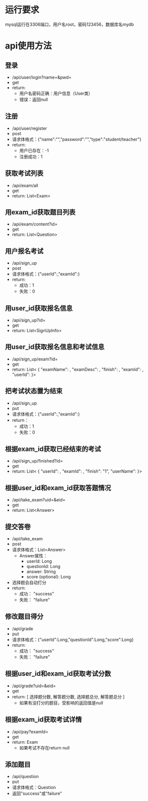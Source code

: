 # 运行要求

mysql运行在3306端口，用户名root，密码123456，数据库名mydb

# api使用方法

## 登录
- /api/user/login?name=&pwd=
- get
- return:
    - 用户名密码正确：用户信息（User类）
    - 错误：返回null

## 注册
- /api/user/register
- post
- 请求体格式：{"name":"","password":"","type":"student/teacher"}
- return: 
    - 用户已存在：-1
    - 注册成功：1

## 获取考试列表
- /api/exam/all
- get
- return: List\<Exam\>

## 用exam_id获取题目列表
- /api/exam/content?id=
- get
- return: List\<Question\>

## 用户报名考试
- /api/sign_up
- post
- 请求体格式：{"userId":,"examId":}
- return: 
    - 成功：1
    - 失败：0

## 用user_id获取报名信息
- /api/sign_up?id=
- get
- return: List\<SignUpInfo\>

## 用user_id获取报名信息和考试信息
- /api/sign_up/exam?id=
- get
- return: List\<
    {
        "examName": ,
        "examDesc": ,
        "finish": ,
        "examId": ,
        "userId": 
    }\>

## 把考试状态置为结束
- /api/sign_up
- put
- 请求体格式：{"userId":,"examId":}
- return：
    - 成功：1
    - 失败：0

## 根据exam_id获取已经结束的考试
- /api/sign_up/finished?id=
- get
- return: List\<
    {
        "userId": ,
        "examId": ,
        "finish": "1",
        "userName": 
    }\>

## 根据user_id和exam_id获取答题情况
- /api/take_exam?uid=&eid=
- get
- return: List\<Answer\>

## 提交答卷
- /api/take_exam
- post
- 请求体格式：List\<Answer\>
    - Answer属性：
        - userId: Long
        - questionId: Long
        - answer: String
        - score (optional): Long
- 选择题会自动打分
- return: 
    - 成功： "success"
    - 失败： "failure"

## 修改题目得分
- /api/grade
- put
- 请求体格式：{"userId":Long,"questionId":Long,"score":Long}
- return: 
    - 成功： "success"
    - 失败： "failure"

## 根据user_id和exam_id获取考试分数
- /api/grade?uid=&eid=
- get
- return: [ 选择题分数, 解答题分数, 选择题总分, 解答题总分 ]
    - 如果有没打分的题目，受影响的返回值是null
## 根据exam_id获取考试详情
- /api/pay?examId=
- get
- return: Exam
    - 如果考试不存在return null
## 添加题目
- /api/question
- put
- 请求体格式：Question
- 返回"success"或"failure"
